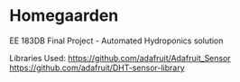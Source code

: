 # Homegaarden

EE 183DB Final Project - Automated Hydroponics solution

Libraries Used:
https://github.com/adafruit/Adafruit_Sensor
https://github.com/adafruit/DHT-sensor-library